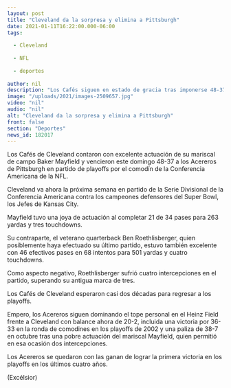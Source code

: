 ```yaml
---
layout: post
title: "Cleveland da la sorpresa y elimina a Pittsburgh"
date: 2021-01-11T16:22:00.000-06:00
tags:
  
  - Cleveland
  
  - NFL
  
  - deportes
  
author: nil
description: "Los Cafés siguen en estado de gracia tras imponerse 48-37 sobre los Acereros de Pittsburgh, avanzando a la ronda Divisional de la AFC"
image: "/uploads/2021/images-2509657.jpg"
video: "nil"
audio: "nil"
alt: "Cleveland da la sorpresa y elimina a Pittsburgh"
front: false
section: "Deportes"
news_id: 182017
---
```


Los Cafés de Cleveland contaron con excelente actuación de su mariscal de campo Baker Mayfield y vencieron este domingo 48-37 a los Acereros de Pittsburgh en partido de playoffs por el comodín de la Conferencia Americana de la NFL.

Cleveland va ahora la próxima semana en partido de la Serie Divisional de la Conferencia Americana contra los campeones defensores del Super Bowl, los Jefes de Kansas City.

Mayfield tuvo una joya de actuación al completar 21 de 34 pases para 263 yardas y tres touchdowns.

Su contraparte, el veterano quarterback Ben Roethlisberger, quien posiblemente haya efectuado su último partido, estuvo también excelente con 46 efectivos pases en 68 intentos para 501 yardas y cuatro touchdowns.

Como aspecto negativo, Roethlisberger sufrió cuatro intercepciones en el partido, superando su antigua marca de tres.

Los Cafés de Cleveland esperaron casi dos décadas para regresar a los playoffs.

Empero, los Acereros siguen dominando el tope personal en el Heinz Field frente a Cleveland con balance ahora de 20-2, incluida una victoria por 36-33 en la ronda de comodines en los playoffs de 2002 y una paliza de 38-7 en octubre tras una pobre actuación del mariscal Mayfield, quien permitió en esa ocasión dos intercepciones.

Los Acereros se quedaron con las ganan de lograr la primera victoria en los playoffs en los últimos cuatro años.

(Excélsior)